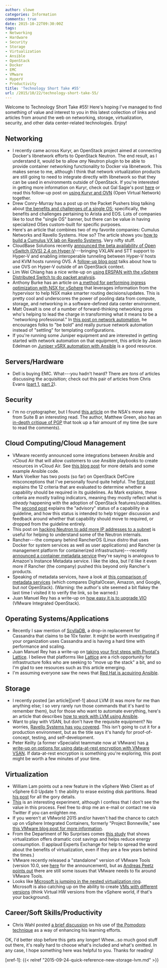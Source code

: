 ```yaml
---
author: slowe
categories: Information
comments: true
date: 2015-10-22T09:30:00Z
tags:
- Networking
- Hardware
- Security
- Storage
- Virtualization
- Ansible
- OpenStack
- Docker
- EMC
- VMware
- HyperV
- Productivity
title: 'Technology Short Take #55'
url: /2015/10/22/technology-short-take-55/
---
```


Welcome to Technology Short Take #55! Here's hoping I've managed to find something of value and interest to you in this latest collection of links and articles from around the web on networking, storage, virtualization, security, and other data center-related technologies. Enjoy!

## Networking

* I recently came across Kuryr, an OpenStack project aimed at connecting Docker's libnetwork efforts to OpenStack Neutron. The end result, as I understand it, would be to allow _any_ Neutron plugin to be able to provide container networking functionality to Docker via libnetwork. This makes sense to me, although I think that network virtualization products are still going to need to integrate directly with libnetwork so that they can be used in environments outside of OpenStack. If you're interested in getting more information on Kuryr, check out Gal Sagie's post [here][link-1] or read this follow-up post on [using Kuryr and OVN][link-27] (Open Virtual Network) together.
* Drew Conry-Murray has a post up on the Packet Pushers blog talking about [the benefits and challenges of a single OS][link-2]; specifically, the benefits and challenges pertaining to Arista and EOS. Lots of companies like to tout the "single OS" banner, but there can be value in having specialized OSes custom-built for specific purposes.
* Here's an article that combines two of my favorite companies: Cumulus Networks and Ravello Systems. How so? The article shows you [how to build a Cumulus VX lab on Ravello Systems][link-5]. Very nifty stuff.
*  CloudBase Solutions recently [announced the beta availability of Open vSwitch (OVS) 2.4 on Hyper-V][link-7]---bringing VXLAN and STT support to Hyper-V and enabling interoperable tunneling between Hyper-V hosts and KVM hosts running OVS. A [follow-up blog post][link-20] talks about how to use OVS on Hyper-V outside of an OpenStack context.
* Lim Wei Chiang has a nice write-up on [using ERSPAN with the vSphere Distributed Switch to do packet analysis][link-15].
* Anthony Burke has an article on [a method for performing ingress optimization with NSX for vSphere][link-19] that leverages information from the hypervisor to help NSX make smarter routing decisions/updates. This is pretty cool and underscores the power of pooling data from compute, storage, and networking in a software-defined data center environment.
* Matt Oswalt is one of a number of forward-thinking networking pros who's helping to lead the charge in transforming what it means to be a "networking professional." In [this post on network automation][link-23], he encourages folks to "be bold" and really pursue network automation instead of "settling" for templating configurations.
* If you're running some Juniper equipment and are interested in getting started with network automation on that equipment, this article by Jason Edelman on [Juniper vSRX automation with Ansible][link-24] is a good resource.
 
## Servers/Hardware

* Dell is buying EMC. What---you hadn't heard? There are _tons_ of articles discussing the acquisition; check out this pair of articles from Chris Evans ([part 1][link-37], [part 2][link-38]).

## Security

* I'm no cryptographer, but I found [this article][link-30] on the NSA's move away from Suite B an interesting read. The author, Matthew Green, also has an [in-depth critique of PGP][link-31] that took up a fair amount of my time (be sure to read the comments).

## Cloud Computing/Cloud Management

* VMware recently announced some integrations between Ansible and vCloud Air that will allow customers to use Ansible playbooks to create resources in vCloud Air. See [this blog post][link-3] for more details and some example Ansible code.
* Mark Voelker has two posts (so far) on OpenStack DefCore misconceptions that I've personally found quite helpful. The [first post][link-8] explains the 12 criteria that are evaluated to determine whether a capability should be required in its guidelines. As Mark explains, these criteria are mostly trailing indicators, meaning they mostly reflect what is _already_ happening with the adoption of OpenStack features/capabilities. The [second post][link-9] explains the "advisory" status of a capability in a guideline, and how this status is intended to help trigger discussion and feedback around whether that capability should move to required, or dropped from the guideline entirely.
* This post on [hacking Neutron to add more IP addresses to a subnet][link-12] is useful for helping to understand some of the Neutron internals.
* Rancher---the company behind RancherOS (Linux distro that uses Docker for system services as well as user applications) and Rancher (a management platform for containerized infrastructure)---recently [announced a container metadata service][link-25] they're saying is analogous to Amazon's Instance Metadata service. I like the idea, but I'd like it even more if Rancher (the company) pushed this beyond only Rancher's products.
* Speaking of metadata services, have a look at [this comparison of metadata services][link-33] (which compares DigitalOcean, Amazon, and Google, but _not_ OpenStack). (Warning: the author's site seemed a bit flakey the last time I visited it to verify the link, so be warned.)
* Juan Manuel Rey has a write-up on [how easy it is to upgrade VIO][link-34] (VMware Integrated OpenStack).

## Operating Systems/Applications

* Recently I saw mention of [ScyllaDB][link-10], a drop-in replacement for Cassandra that claims to be 10x faster. It might be worth investigating if your organization uses Cassandra and is having a hard time with performance and scaling.
* Juan Manuel Rey has a write-up on [taking your first steps with Pivotal's Lattice][link-21]. I believe that platforms like [Lattice][link-22] are a rich opportunity for infrastructure folks who are seeking to "move up the stack" a bit, and so I'm glad to see resources such as this article emerging.
* I'm assuming everyone saw the news that [Red Hat is acquiring Ansible][link-26].

## Storage

* I recently posted [an article][xref-1] about LVM (it was more for me than anything else; I so very rarely run those commands that it's hard to remember them), but for those who want to automate everything, here's an article that describes [how to work with LVM using Ansible][link-4].
* Want to play with VSAN, but don't have the requisite equipment? No worries, [Ravello Systems has you covered][link-16]. This isn't going to cut it for a production environment, but as the title says it's handy for proof-of-concept, testing, and self-development.
* Peter Keilty (a former vSpecialist teammate now at VMware) has [a write-up on options for using data-at-rest encryption with VMware VSAN][link-32]. If data-at-rest encryption is something you're exploring, this post might be worth a few minutes of your time.

## Virtualization

* William Lam points out a new feature in the vSphere Web Client as of vSphere 6.0 Update 1: the ability to erase existing disk partitions. Read [his post][link-6] for all the gory details.
* [This][link-11] is an interesting experiment, although I confess that I don't see the value in this process. Feel free to drop me an e-mail or contact me via Twitter if you can enlighten me.
* If you weren't at VMworld 2015 and/or haven't had the chance to catch up on vSphere Integrated Containers, formerly "Project Bonneville," see [this VMware blog post for more information][link-13].
* From the Department of No Surprises comes [this study][link-14] that shows virtualization offers dramatic cost savings and helps reduce energy consumption. (I applaud Experts Exchange for help to spread the word about the benefits of virtualization, even if they are a few years behind the times.)
* VMware recently released a "standalone" version of VMware Tools (version 10.0, see [here][link-17] for the announcement), but as [Andreas Peetz points out][link-18] there are still some issues that VMware needs to fix around VMware Tools.
* Looks like [Microsoft is jumping in the nested virtualization ring][link-35]. Microsoft is also catching up on the ability to create [VMs with different versions][link-36] (think Virtual HW versions from the vSphere world, if that's your background).

## Career/Soft Skills/Productivity

* Chris Wahl posted [a brief discussion][link-28] on his use of [the Pomodoro technique][link-29] as a way of enhancing his learning efforts.

OK, I'd better stop before this gets any longer! Whew...so much good stuff out there, it's really hard to choose what's included and what's omitted. In any case, I hope something here was helpful to you. Thanks for reading!



[link-1]: https://galsagie.github.io/sdn/openstack/docker/kuryr/neutron/2015/08/24/kuryr-part1/
[link-2]: http://packetpushers.net/arista-eos-benefits-challenges/
[link-3]: http://blogs.vmware.com/vcloud/2015/09/ansible-and-vcloud-air-better-together.html
[link-4]: http://everythingshouldbevirtual.com/ansible-playbook-lvm
[link-5]: https://www.edge-cloud.net/2015/08/building-a-cumulus-networks-vx-cloud-lab-with-ravello-systems/
[link-6]: http://www.virtuallyghetto.com/2015/09/erasing-existing-disk-partitions-now-available-in-the-vsphere-web-client-vsphere-6-0-update-1.html
[link-7]: http://www.cloudbase.it/open-vswitch-24-on-hyperv-part-1/
[link-8]: http://markvoelker.github.io/blog/defcore-misconceptions-1/
[link-9]: http://markvoelker.github.io/blog/defcore-misconceptions-2/
[link-10]: http://www.scylladb.com
[link-11]: http://mr.gy/blog/build-vm-image-with-docker.html
[link-12]: http://cloudblog.switch.ch/2015/09/22/hack-neutron-to-add-more-ip-addresses-to-an-existing-subnet/
[link-13]: https://blogs.vmware.com/vsphere/2015/10/vsphere-integrated-containers-technology-walkthrough.html
[link-14]: http://pages.experts-exchange.com/Impact-of-Virtualization.html
[link-15]: http://kacangisnuts.com/2013/12/vsphere-distributed-virtual-switch-packet-analysis-using-erspan/
[link-16]: https://www.ravellosystems.com/blog/vsan-installation-on-aws-google-cloud/
[link-17]: https://blogs.vmware.com/vsphere/2015/09/vmware-tools-10-0-0-released.html
[link-18]: http://www.v-front.de/2015/10/the-great-vmware-tools-dilemma.html
[link-19]: http://networkinferno.net/ingress-optimisation-with-nsx-for-vsphere
[link-20]: http://www.cloudbase.it/open-vswitch-24-on-hyperv-part-2/
[link-21]: https://jreypo.wordpress.com/2015/10/02/first-steps-with-pivotal-lattice/
[link-22]: http://lattice.cf/
[link-23]: http://keepingitclassless.net/2015/09/network-automation-be-bold/
[link-24]: http://jedelman.com/home/juniper-vsrx-automation-with-ansible/
[link-25]: http://rancher.com/introducing-rancher-metadata-service-for-docker/
[link-26]: http://www.redhat.com/en/about/press-releases/red-hat-acquire-it-automation-and-devops-leader-ansible
[link-27]: http://galsagie.github.io/sdn/openstack/docker/kuryr/neutron/2015/10/10/kuryr-ovn/
[link-28]: http://wahlnetwork.com/2015/10/22/picking-up-new-skills-tips-and-tricks-to-build-your-technical-tool-chest/
[link-29]: https://en.wikipedia.org/wiki/Pomodoro_Technique
[link-30]: http://blog.cryptographyengineering.com/2015/10/a-riddle-wrapped-in-curve.html
[link-31]: http://blog.cryptographyengineering.com/2014/08/whats-matter-with-pgp.html
[link-32]: http://livevirtually.net/2015/10/21/virtual-san-and-data-at-rest-encryption/
[link-33]: https://ahmetalpbalkan.com/blog/comparison-of-instance-metadata-services/
[link-34]: https://jreypo.wordpress.com/2015/10/21/upgrading-vmware-integrated-openstack/
[link-35]: http://blogs.technet.com/b/virtualization/archive/2015/10/13/windows-insider-preview-nested-virtualization.aspx
[link-36]: http://blogs.msdn.com/b/virtual_pc_guy/archive/2015/10/20/windows-10-build-10565-creating-vms-with-different-versions.aspx
[link-37]: http://blog.architecting.it/2015/10/16/dell-acquiring-emc-the-facts/
[link-38]: http://blog.architecting.it/2015/10/22/dell-acquiring-emc-the-federation/
[xref-1]: {{< relref "2015-09-24-quick-reference-new-storage-lvm.md" >}}
